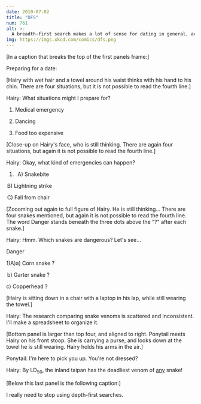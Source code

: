 ```yaml
---
date: 2010-07-02
title: "DFS"
num: 761
alt: >-
  A breadth-first search makes a lot of sense for dating in general, actually; it suggests dating a bunch of people casually before getting serious, rather than having a series of five-year relationships one after the other.
img: https://imgs.xkcd.com/comics/dfs.png
---
```

[In a caption that breaks the top of the first panels frame:]

Preparing for a date:

[Hairy with wet hair and a towel around his waist thinks with his hand to his chin. There are four situations, but it is not possible to read the fourth line.]

Hairy: What situations might I prepare for?

1) Medical emergency

2) Dancing

3) Food too expensive

[Close-up on Hairy's face, who is still thinking.  There are again four situations, but again it is not possible to read the fourth line.]

Hairy: Okay, what kind of emergencies can happen?

1)   A) Snakebite

 B) Lightning strike

 C) Fall from chair

[Zoooming out again to full figure of Hairy. He is still thinking... There are four snakes mentioned, but again it is not possible to read the fourth line. The word Danger stands beneath the three dots above the "?" after each snake.]

Hairy: Hmm. Which snakes are dangerous? Let's see...

Danger

1)A)a) Corn snake ?

 b) Garter snake ?

 c) Copperhead ?

[Hairy is sitting down in a chair with a laptop in his lap, while still wearing the towel.]

Hairy: The research comparing snake venoms is scattered and inconsistent. I'll make a spreadsheet to organize it.

[Bottom panel is larger than top four, and aligned to right. Ponytail meets Hairy on his front stoop. She is carrying a purse, and looks down at the towel he is still wearing. Hairy holds his arms in the air.]

Ponytail: I'm here to pick you up. You're not dressed?

Hairy: By LD<sub>50</sub>, the inland taipan has the deadliest venom of <u>any</u> snake!

[Below this last panel is the following caption:]

I really need to stop using depth-first searches.